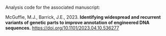 Analysis code for the associated manuscript:

McGuffie, M.J., Barrick, J.E., 2023. __Identifying widespread and recurrent variants of genetic parts to improve annotation of engineered DNA sequences.__ https://doi.org/10.1101/2023.04.10.536277
